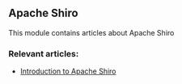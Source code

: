 ## Apache Shiro

This module contains articles about Apache Shiro

### Relevant articles:

- [Introduction to Apache Shiro](https://www.baeldung.com/apache-shiro)